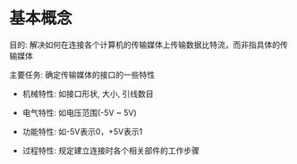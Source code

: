 # 基本概念

目的: 解决如何在连接各个计算机的传输媒体上传输数据比特流，而非指具体的传输媒体

主要任务: 确定传输媒体的接口的一些特性

+ 机械特性: 如接口形状, 大小, 引线数目

+ 电气特性: 如电压范围(-5V ~ 5V)

+ 功能特性: 如-5V表示0，+5V表示1

+ 过程特性: 规定建立连接时各个相关部件的工作步骤
